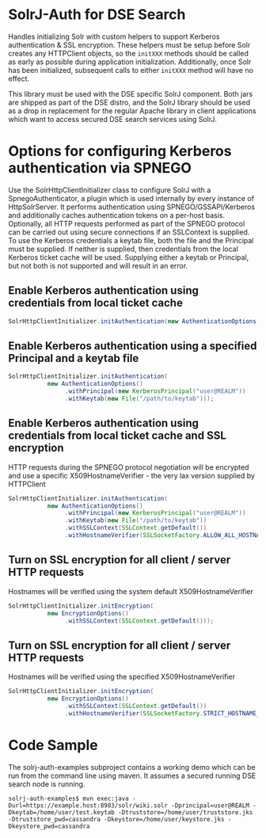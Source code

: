 SolrJ-Auth for DSE Search
================

Handles initializing Solr with custom helpers to support Kerberos authentication & SSL encryption. These helpers must be setup before Solr creates any HTTPClient objects, so the ```initXXX``` methods should be called as early as possible during application initialization. Additionally, once Solr has been initialized, subsequent calls to either ```initXXX``` method will have no effect.

This library must be used with the DSE specific SolrJ component. Both jars are shipped as part of the DSE distro, and the SolrJ library should be used as a drop in replacement for the regular Apache library in client applications which want to access secured DSE search services using SolrJ.

Options for configuring Kerberos authentication via SPNEGO
=====================================

Use the SolrHttpClientInitializer class to configure SolrJ with a SpnegoAuthenticator, a plugin which is used internally by every instance of HttpSolrServer. It performs authentication using SPNEGO/GSSAPI/Kerberos and additionally caches authentication tokens on a per-host basis. Optionally, all HTTP requests performed as part of the SPNEGO protocol can be carried out using secure connections if an SSLContext is supplied. To use the Kerberos credentials a keytab file, both the file and the Principal must be supplied. If neither is supplied, then credentials from the local Kerberos ticket cache will be used. Supplying either a keytab or Principal, but not both is not supported and will result in an error.

Enable Kerberos authentication using credentials from local ticket cache
-----------------------------------------------------------------------------------------------------------

```java
SolrHttpClientInitializer.initAuthentication(new AuthenticationOptions());
```
  
Enable Kerberos authentication using a specified Principal and a keytab file
---------------------------------------------------------------------------------------------------------------

```java
SolrHttpClientInitializer.initAuthentication(
           new AuthenticationOptions()
                .withPrincipal(new KerberosPrincipal("user@REALM"))
                .withKeytab(new File("/path/to/keytab")));
```
 
Enable Kerberos authentication using credentials from local ticket cache and SSL encryption
------------------------------------------------------------------------------------------------------------
HTTP requests during the SPNEGO protocol negotiation will be encrypted 
and use a specific X509HostnameVerifier - the very lax version supplied 
by HTTPClient

```java
SolrHttpClientInitializer.initAuthentication(
           new AuthenticationOptions()
                .withPrincipal(new KerberosPrincipal("user@REALM"))
                .withKeytab(new File("/path/to/keytab"))
                .withSSLContext(SSLContext.getDefault())
                .withHostnameVerifier(SSLSocketFactory.ALLOW_ALL_HOSTNAME_VERIFIER));
```
 
Turn on SSL encryption for all client / server HTTP requests
---------------------------------------------------------------------------------------
Hostnames will be verified using the system default X509HostnameVerifier

```java
SolrHttpClientInitializer.initEncryption(
           new EncryptionOptions()
                .withSSLContext(SSLContext.getDefault()));
```
 
Turn on SSL encryption for all client / server HTTP requests 
------------------------------------------------------------------------------------------
Hostnames will be verified using the specified X509HostnameVerifier

```java
SolrHttpClientInitializer.initEncryption(
           new EncryptionOptions()
                .withSSLContext(SSLContext.getDefault())
                .withHostnameVerifier(SSLSocketFactory.STRICT_HOSTNAME_VERIFIER));
```

Code Sample
========

The solrj-auth-examples subproject contains a working demo which can be run from the command line using maven. It assumes a secured running DSE search node is running.

```
solrj-auth-examples$ mvn exec:java -Durl=https://example.host:8983/solr/wiki.solr -Dprincipal=user@REALM -Dkeytab=/home/user/test.keytab -Dtruststore=/home/user/truststore.jks -Dtruststore_pwd=cassandra -Dkeystore=/home/user/keystore.jks -Dkeystore_pwd=cassandra
```

